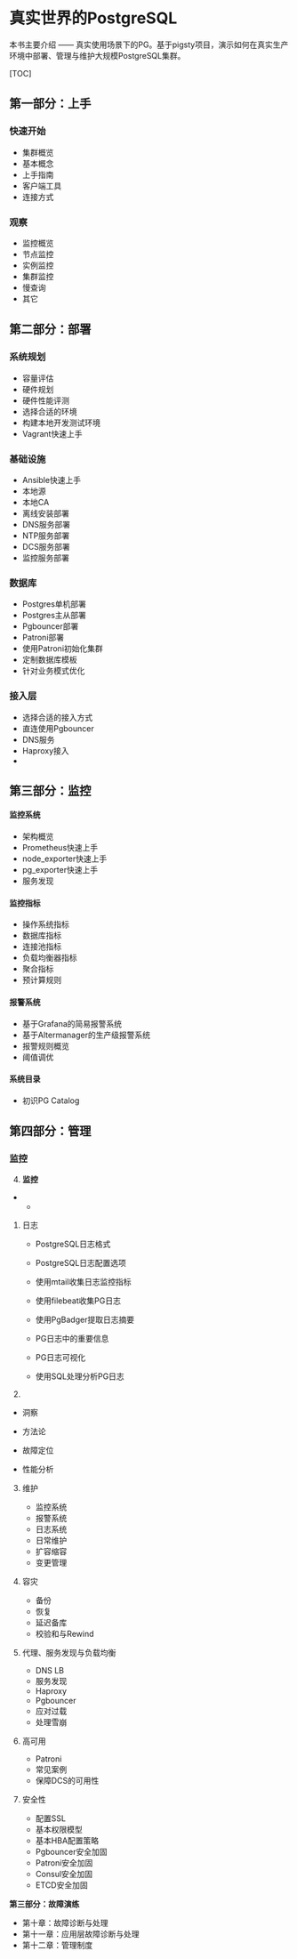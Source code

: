 # 真实世界的PostgreSQL

本书主要介绍 —— 真实使用场景下的PG。基于pigsty项目，演示如何在真实生产环境中部署、管理与维护大规模PostgreSQL集群。



[TOC]

## 第一部分：上手

### 快速开始

* 集群概览
* 基本概念
* 上手指南
* 客户端工具
* 连接方式

### 观察

* 监控概览
* 节点监控
* 实例监控
* 集群监控
* 慢查询
* 其它



## 第二部分：部署

### 系统规划

* 容量评估
* 硬件规划
* 硬件性能评测
* 选择合适的环境
* 构建本地开发测试环境
* Vagrant快速上手

### 基础设施

* Ansible快速上手
* 本地源
* 本地CA
* 离线安装部署
* DNS服务部署
* NTP服务部署
* DCS服务部署
* 监控服务部署

### 数据库

* Postgres单机部署
* Postgres主从部署
* Pgbouncer部署
* Patroni部署
* 使用Patroni初始化集群
* 定制数据库模板
* 针对业务模式优化

### 接入层

* 选择合适的接入方式
* 直连使用Pgbouncer
* DNS服务
* Haproxy接入
* 



## 第三部分：监控

#### 监控系统

* 架构概览
* Prometheus快速上手
* node_exporter快速上手
* pg_exporter快速上手
* 服务发现

#### 监控指标

* 操作系统指标
* 数据库指标
* 连接池指标
* 负载均衡器指标
* 聚合指标
* 预计算规则

#### 报警系统

* 基于Grafana的简易报警系统
* 基于Altermanager的生产级报警系统
* 报警规则概览
* 阈值调优

#### 系统目录

* 初识PG Catalog



## 第四部分：管理

### 



### 监控



4. **监控**

* 
  * 

1. 日志

   * PostgreSQL日志格式
   * PostgreSQL日志配置选项
   * 使用mtail收集日志监控指标
   * 使用filebeat收集PG日志
   * 使用PgBadger提取日志摘要

   * PG日志中的重要信息
   * PG日志可视化
   * 使用SQL处理分析PG日志

2. 

   * 洞察

   * 方法论
   * 故障定位
   * 性能分析

3. 维护

   * 监控系统
   * 报警系统
   * 日志系统
   * 日常维护
   * 扩容缩容
   * 变更管理

4. 容灾
   * 备份
   * 恢复
   * 延迟备库
   * 校验和与Rewind

5. 代理、服务发现与负载均衡
   * DNS LB
   * 服务发现
   * Haproxy
   * Pgbouncer
   * 应对过载
   * 处理雪崩

6. 高可用
   * Patroni
   * 常见案例
   * 保障DCS的可用性

7. 安全性

   * 配置SSL
   * 基本权限模型
   * 基本HBA配置策略
   * Pgbouncer安全加固
   * Patroni安全加固
   * Consul安全加固
   * ETCD安全加固

  

**第三部分：故障演练**

* 第十章：故障诊断与处理
* 第十一章：应用层故障诊断与处理
* 第十二章：管理制度



